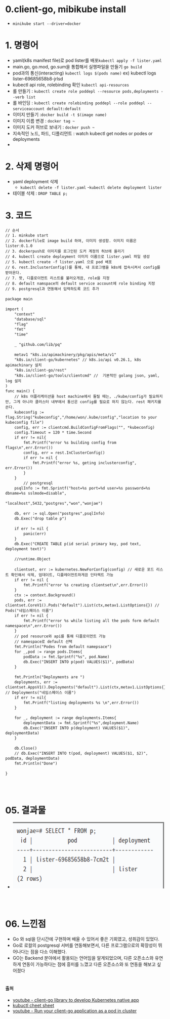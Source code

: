 # 0.client-go, mibikube install
- `minikube start --driver=docker`

# 1. 명령어
- yaml(k8s manifest file)로 pod lister를 배포`kubectl apply -f lister.yaml`
- main.go, go.mod, go.sum을 통합해서 실행파일을 만들기 `go build`
- pod과의 통신(interacting) `kubectl logs $(pods name)` ex) kubectl logs lister-69685658b8-jrlsd
- kubectl api role, rolebinding 확인 `kubectl api-resources`
- 롤 만들기 : `kubectl create role poddepl --resource pods,deployments --verb list`
- 롤 바인딩 : `kubectl create rolebinding poddepl --role poddepl --serviceaccount default:default`
- 이미지 만들기 :`docker build -t $(image name)`
- 이미지 이름 변경 : `docker tag ~`
- 이미지 도커 허브로 보내기 : `docker push ~ `
- 지속적인 노드, 파드, 디플리먼트  : watch kubectl get nodes or podes or deployments
- 
# 2. 삭제 명령어
- yaml deployment 삭제
	- `kubectl delete -f lister.yaml`
	-`kubectl delete deployment lister`
- 테이블 삭제 : `DROP TABLE p;`

# 3. 코드

```golang
// 순서
// 1. minkube start
// 2. dockerfile로 image build 하여, 이미지 생성함. 이미지 이름은 lister:0.1.0
// 3. dockerpush로 이미지를 로그인된 도커 계정의 허브에 올리기
// 4. kubectl create deployment 이미지 이름으로 lister.yaml 파일 생성
// 5. kubectl create -f lister.yaml 으로 pod 배포
// 6. rest.InclusterConfig()를 통해, 내 프로그램을 k8s에 접속시켜서 config를 받아온다.
// 7. 팟, 디플로이먼트 리스트를 불러오게끔, role을 지정
// 8. default namspace의 default service account에 role binding 지정
// 9. postgresql과 연동해서 입력하도록 코드 추가

package main

import (
	"context"
	"database/sql"
	"flag"
	"fmt"
	"time"

	_ "github.com/lib/pq"

	metav1 "k8s.io/apimachinery/pkg/apis/meta/v1"
	"k8s.io/client-go/kubernetes" // k8s.io/api v0.26.1, k8s apimachinary 설치
	"k8s.io/client-go/rest"
	"k8s.io/client-go/tools/clientcmd" //  기본적인 golang json, yaml, log 설치
)
func main() {
	// k8s 어플리케이션을 host machine에서 돌릴 때는, ./kube/config가 필요하지만, 그게 아니라 클러스터 내부에서 통신은 config를 필요로 하지 않는다. rest 패키지를 쓴다. 
	kubeconfig := flag.String("kubeconfig","/home/won/.kube/config","location to your kubeconfig file")
	config, err := clientcmd.BuildConfigFromFlags("", *kubeconfig)
	config.Timeout = 120 * time.Second
 	if err != nil{
		fmt.Printf("error %s building config from flags\n",err.Error())
		config, err = rest.InClusterConfig()
		if err != nil {
			fmt.Printf("error %s, geting inclusterconfig", err.Error())
		}
	}
		// postgresql
	psqlInfo := fmt.Sprintf("host=%s port=%d user=%s password=%s dbname=%s sslmode=disable",
							"localhost",5432,"postgres","won","wonjae")
				
	db, err := sql.Open("postgres",psqlInfo)
	db.Exec("drop table p")

	if err != nil {
		panic(err)
	}
	db.Exec("CREATE TABLE p(id serial primary key, pod text, deployment text)")

	//runtime.Object

	clientset, err := kubernetes.NewForConfig(config) // 새로운 포드 리스트 확인해서 삭제, 업데이트, 디플레이먼트하게끔 인터렉트 가능
	if err != nil {
		fmt.Printf("error %s creating clientset\n",err.Error())
	}
	ctx := context.Background()
	pods, err := clientset.CoreV1().Pods("default").List(ctx,metav1.ListOptions{}) // Pods("네임스페이스 이름")
	if err != nil {
		fmt.Printf("error %s while listing all the pods form default namespace\n",err.Error())
	}
	// pod resource와 api를 통해 디플로이먼트 가능
	// namespace로 default 선택 
	fmt.Println("Podes from default namepsace")
	for _,pod := range pods.Items{
		podData := fmt.Sprintf("%s", pod.Name)
		db.Exec("INSERT INTO p(pod) VALUES($1)", podData)
	}

	fmt.Println("Deployments are ")
	deployments, err := clientset.AppsV1().Deployments("default").List(ctx,metav1.ListOptions{}) // Deployments("네임스페이스 이름")
	if err != nil{
		fmt.Printf("listing deployments %s \n",err.Error())
	}
	
	for _, deployment := range deployments.Items{
		deploymentData := fmt.Sprintf("%s",deployment.Name)
		db.Exec("INSERT INTO p(deployment) VALUES($1)", deploymentData)
	}

	db.Close()
	// db.Exec("INSERT INTO t(pod, deployment) VALUES($1, $2)", podData, deploymentData)
	fmt.Println("Done")

}
```
<br/><br/>

# 05. 결과물
- <img src = "https://github.com/wonjae124/Devops/blob/main/image/%EC%8A%A4%ED%81%AC%EB%A6%B0%EC%83%B7%202023-03-11%2017-54-52.png">
<br/><br/>

# 06. 느낀점
- Go 와 sql을 단시간에 구현하며 배울 수 있어서 좋은 기회였고, 성취감이 있었다. 
- Go로 로컬의 postgresql 서버를 연동해보면서, 다른 프로그램으로의 확장성이 뛰어나다는 점을 다소 이해했다.
- GO는 Backend 분야에서 활용되는 언어임을 알게되었으며, 다른 오픈소스와 유연하게 연동이 가능하다는 점에 흥미를 느꼈고 다른 오픈소스와 또 연동을 해보고 싶어졌다
<br/><br/>

#### 출처
- [youtube - client-go library to develop Kubernetes native app](https://youtu.be/vlw1NYySbmQ)
- [kubuctl cheet sheet](https://kubernetes.io/docs/reference/kubectl/cheatsheet/)
- [youtube - Run your client-go application as a pod in cluster](https://youtu.be/NeV-jR_LssA)
  <br><br><br>
